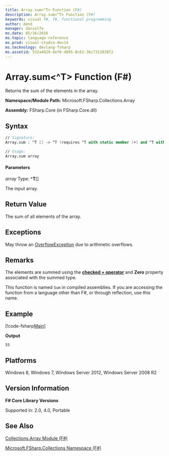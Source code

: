 ```yaml
---
title: Array.sum<^T> Function (F#)
description: Array.sum<^T> Function (F#)
keywords: visual f#, f#, functional programming
author: dend
manager: danielfe
ms.date: 05/16/2016
ms.topic: language-reference
ms.prod: visual-studio-dev14
ms.technology: devlang-fsharp
ms.assetid: 532a4929-def0-4095-8c62-3bc7312038f2 
---
```


# Array.sum<^T> Function (F#)

Returns the sum of the elements in the array.

**Namespace/Module Path:** Microsoft.FSharp.Collections.Array

**Assembly:** FSharp.Core (in FSharp.Core.dll)


## Syntax

```fsharp
// Signature:
Array.sum : ^T [] -> ^T (requires ^T with static member (+) and ^T with static member Zero)

// Usage:
Array.sum array
```

#### Parameters
*array*
Type: **^T**[[]](https://msdn.microsoft.com/library/def20292-9aae-4596-9275-b94e594f8493)

The input array.


## Return Value
The sum of all elements of the array.


## Exceptions
May throw an [OverflowException](https://msdn.microsoft.com/library/system.overflowexception.aspx) due to arithmetic overflows.


## Remarks
The elements are summed using the **[checked + operator](https://msdn.microsoft.com/visualfsharpdocs/conceptual/checked.[-p-][%5Et1%2c%5Et2%2c%5Et3]-function-[fsharp])** and **Zero** property associated with the summed type.

This function is named `Sum` in compiled assemblies. If you are accessing the function from a language other than F#, or through reflection, use this name.


## Example

[!code-fsharp[Main](~/samples/snippets/fsharp/arrays/snippet66.fs)]

**Output**

```
55
```

## Platforms
Windows 8, Windows 7, Windows Server 2012, Windows Server 2008 R2

## Version Information
**F# Core Library Versions**

Supported in: 2.0, 4.0, Portable


## See Also
[Collections.Array Module &#40;F&#35;&#41;](Collections.Array-Module-%5BFSharp%5D.md)

[Microsoft.FSharp.Collections Namespace &#40;F&#35;&#41;](Microsoft.FSharp.Collections-Namespace-%5BFSharp%5D.md)